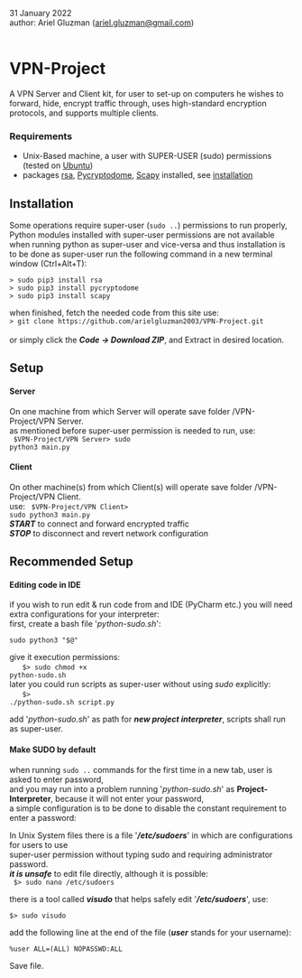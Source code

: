 31 January 2022<br />
author: Ariel Gluzman (ariel.gluzman@gmail.com)<br /><br />
# VPN-Project
A VPN Server and Client kit, for user to set-up on computers he wishes to forward, hide, encrypt traffic through,
uses high-standard encryption protocols, and supports multiple clients.

### Requirements
* Unix-Based machine, a user with SUPER-USER (sudo) permissions (tested on [Ubuntu](https://ubuntu.com/download/desktop))
* packages [rsa](https://stuvel.eu/software/rsa/), [Pycryptodome](https://www.pycryptodome.org/en/latest/src/introduction.html), [Scapy](https://scapy.net/) installed, see [installation](#installation)


## Installation
Some operations require super-user (`sudo ..`) permissions to run properly,
Python modules installed with super-user permissions are not available when running python as super-user and vice-versa
and thus installation is to be done as super-user
run the following command in a new terminal window (Ctrl+Alt+T):</br>
```
> sudo pip3 install rsa
> sudo pip3 install pycryptodome
> sudo pip3 install scapy
```
when finished, fetch the needed code from this site use:</br>
`> git clone https://github.com/arielgluzman2003/VPN-Project.git`</br></br>
or simply click the **_Code -> Download ZIP_**, and Extract in desired location.
## Setup
#### Server
On one machine from which Server will operate save folder /VPN-Project/VPN Server.</br>
as mentioned before super-user permission is needed to run, use:</br>
<code> $VPN-Project/VPN Server> sudo python3 main.py </code>
#### Client
On other machine(s) from which Client(s) will operate save folder /VPN-Project/VPN Client.</br>
use: 
<code> $VPN-Project/VPN Client> sudo python3 main.py </code></br>
**_START_** to connect and forward encrypted traffic</br>
_**STOP**_ to disconnect and revert network configuration</br>

## Recommended Setup
#### Editing code in IDE
if you wish to run edit & run code from and IDE (PyCharm etc.) you will need extra configurations for your interpreter:</br>
first, create a bash file '_python-sudo.sh_':
  ```
  sudo python3 "$@"
  ```
give it execution permissions: </br>&nbsp;&nbsp;&nbsp;
<code> $> sudo chmod +x python-sudo.sh </code></br>
later you could run scripts as super-user without using _sudo_ explicitly: </br>&nbsp;&nbsp;&nbsp;
<code> $> ./python-sudo.sh script.py </code></br>

add '_python-sudo.sh_' as path for **_new project interpreter_**, scripts shall run as super-user.
#### Make SUDO by default
when running `sudo ..` commands for the first time in a new tab, user is asked to enter password,</br>
and you may run into a problem running '_python-sudo.sh_' as **Project-Interpreter**, because it will not enter your password,</br> a simple configuration is to be done to disable the constant requirement to enter a password:

In Unix System files there is a file '_**/etc/sudoers**_' in which are configurations for users to use </br>
super-user permission without typing sudo and requiring administrator password.</br>
_**it is unsafe**_ to edit file directly, although it is possible: </br>
<code> $> sudo nano /etc/sudoers </code> </br>

there is a tool called _**visudo**_ that helps safely edit '_**/etc/sudoers**_', use:</br>
<code> $> sudo visudo </code> </br>

add the following line at the end of the file (**_user_** stands for your username):</br>
<code> %user ALL=(ALL) NOPASSWD:ALL </code> </br>

Save file.
